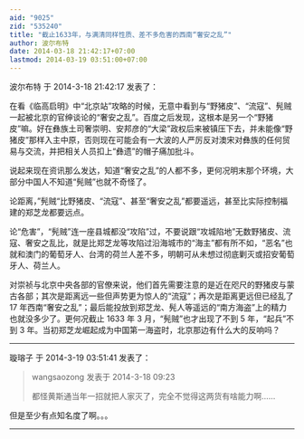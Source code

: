 ```yaml
---
aid: "9025"
zid: "535240"
title: "截止1633年，与满清同样性质、差不多危害的西南“奢安之乱”"
author: 波尔布特
date: 2014-03-18 21:42:17+07:00
lastmod: 2014-03-19 03:51:00+07:00
---
```


波尔布特 于 2014-3-18 21:42:17 发表了：

在看《临高启明》中“北京站”攻略的时候，无意中看到与“野猪皮”、“流寇”、髡贼一起被北京的官绅谈论的“奢安之乱”。百度之后发现，这根本是另一个“野猪皮”嘛。好在彝族土司奢崇明、安邦彦的“大梁”政权后来被镇压下去，并未能像“野猪皮”那样入主中原，否则现在可能会有一大波的人严厉反对澳宋对彝族的任何贸易与交流，并把相关人员扣上“彝遗”的帽子痛加批斗。

说起来现在资讯那么发达，知道“奢安之乱”的人都不多，更何况明末那个环境，大部分中国人不知道“髡贼”也就不奇怪了。

论距离，”髡贼“比野猪皮、“流寇”、甚至“奢安之乱”都要遥远，甚至比实际控制福建的郑芝龙都要远点。

论“危害”，“髡贼”连一座县城都没“攻陷”过，不要说跟“攻城陷地”无数野猪皮、流寇、奢安之乱比，就是比郑芝龙等攻陷过沿海城市的“海主”都有所不如，“恶名”也就和澳门的葡萄牙人、台湾的荷兰人差不多，明朝可从未想过彻底剿灭或招安葡萄牙人、荷兰人。

对崇祯与北京中央各部的官僚来说，他们首先需要注意的是近在咫尺的野猪皮与蒙古各部；其次是距离远一些但声势更为惊人的“流寇”；再次是距离更远但已经乱了 17 年西南“奢安之乱”；最后能投放到郑芝龙、髡人等遥远的“南方海盗”上的精力也就没多少了。更何况截止 1633 年 3 月，“髡贼”也才出现了不到 5 年，“起兵”不到 3 年。当初郑芝龙崛起成为中国第一海盗时，北京那边有什么大的反响吗？

---

璇瑢子 于 2014-3-19 03:51:41 发表了：

> wangsaozong 发表于 2014-3-18 09:23
>
> 都怪黄斯通当年一招就把人家灭了，完全不觉得这两货有啥能力啊……

但是至少有点知名度了啊。。。

---
